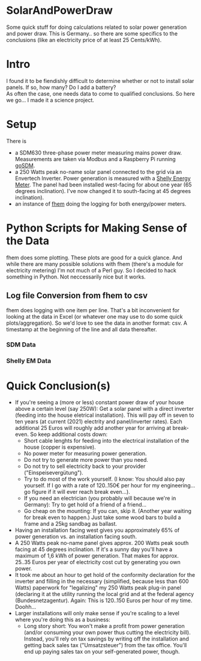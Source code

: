 # SolarAndPowerDraw
Some quick stuff for doing calculations related to solar power generation and power draw. This is Germany.. so there are some specifics to the conclusions (like an electricity price of at least 25 Cents/kWh).

# Intro
I found it to be fiendishly difficult to determine whether or not to install solar panels. If so, how many? Do I add a battery?  
As often the case, one needs data to come to qualified conclusions. So here we go... I made it a science project. 

# Setup
There is 
- a SDM630 three-phase power meter measuring mains power draw. Measurements are taken via Modbus and a Raspberry Pi running [goSDM](https://github.com/gonium/gosdm630).
- a 250 Watts peak no-name solar panel connected to the grid via an Envertech Inverter. Power generation is measured with a [Shelly Energy Meter](https://shelly-api-docs.shelly.cloud/#shelly-em). The panel had been installed west-facing for about one year (65 degrees inclination). I've now changed it to south-facing at 45 degrees inclination).
- an instance of [fhem](https://fhem.de/) doing the logging for both energy/power meters.

# Python Scripts for Making Sense of the Data
fhem does some plotting. These plots are good for a quick glance. And while there are many possible solutions with fhem (there's a module for electricity metering) I'm not much of a Perl guy. So I decided to hack something in Python. Not neccessarily nice but it works.

## Log file Conversion from fhem to csv
fhem does logging with one item per line. That's a bit inconvenient for looking at the data in Excel (or whatever one may use to do some quick plots/aggregation). So we'd love to see the data in another format: csv. A timestamp at the beginning of the line and all data thereafter.
### SDM Data
### Shelly EM Data

# Quick Conclusion(s)
- If you're seeing a (more or less) constant power draw of your house above a certain level (say 250W): Get a solar panel with a direct inverter (feeding into the house eletrical installation). This will pay off in seven to ten years (at current (2021) electrity and panel/inverter rates). Each additional 25 Euros will roughly add another year for arriving at break-even. So keep additional costs down:
  - Short cable lenghts for feeding into the electrical installation of the house (copper is expensive).
  - No power meter for measuring power generation.
  - Do not try to generate more power than you need.
  - Do not try to sell electricity back to your provider ("Einspeisevergütung").
  - Try to do most of the work yourself. (I know: You should also pay yourself. If I go with a rate of 120..150€ per hour for my engineering... go figure if it will ever reach break even...).
  - If you need an electrician (you probably will because we're in Germany): Try to get hold of a friend of a friend...
  - Go cheap on the mounting: If you can, skip it. (Another year waiting for break even to happen.) Just take some wood bars to build a frame and a 25kg sandbag as ballast.
- Having an installation facing west gives you approximately 65% of power generation vs. an installation facing south. 
- A 250 Watts peak no-name panel gives approx. 200 Watts peak south facing at 45 degrees inclination. If it's a sunny day you'll have a maximum of 1,6 kWh of power generation. That makes for approx. 25..35 Euros per year of electricity cost cut by generating you own power.
- It took me about an hour to get hold of the conformity declaration for the inverter and filling in the necessary (simplified, because less than 600 Watts) paperwork for "legalizing" my 250 Watts peak plug-in panel (declaring it at the utility running the local grid and at the federal agency (Bundesnetzagentur). Again: This is 120..150 Euros per hour of my time. Doohh... 
- Larger installations will only make sense if you're scaling to a level where you're doing this as a business:
  -  Long story short: You won't make a profit from power generation (and/or consuming your own power thus cutting the electricity bill). Instead, you'll rely on tax savings by writing off the installation and getting back sales tax ("Umsatzsteuer") from the tax office. You'll end up paying sales tax on your self-generated power, though.
